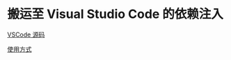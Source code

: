 # 搬运至 Visual Studio Code 的依赖注入

[VSCode 源码](https://github.com/microsoft/vscode/tree/main/src/vs/platform/instantiation/common)


[使用方式](./test/instantiationService.test.ts)
